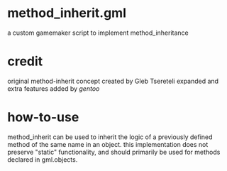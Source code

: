 # method_inherit.gml
a custom gamemaker script to implement method_inheritance

# credit
original method-inherit concept created by Gleb Tsereteli
expanded and extra features added by _gentoo_

# how-to-use
method_inherit can be used to inherit the logic of a previously defined method of the same name in an object.
this implementation does not preserve "static" functionality, and should primarily be used for methods declared in gml.objects.

